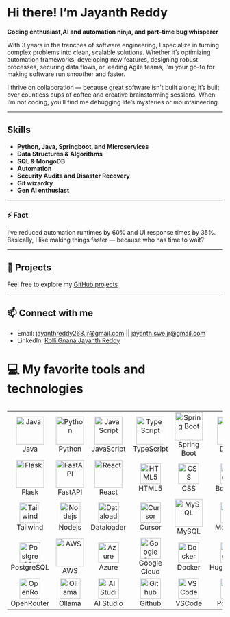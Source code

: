 # Hi there! I’m Jayanth Reddy

**Coding enthusiast,AI and automation ninja, and part-time bug whisperer**

With 3 years in the trenches of software engineering, I specialize in turning complex problems into clean, scalable solutions. Whether it’s optimizing automation frameworks, developing new features, designing robust processes, securing data flows, or leading Agile teams, I’m your go-to for making software run smoother and faster.

I thrive on collaboration — because great software isn’t built alone; it’s built over countless cups of coffee and creative brainstorming sessions. When I’m not coding, you’ll find me debugging life’s mysteries or mountaineering.

---

## Skills

- **Python, Java, Springboot, and Microservices**
- **Data Structures & Algorithms**
- **SQL & MongoDB**
- **Automation**
- **Security Audits and Disaster Recovery**
- **Git wizardry**
- **Gen AI enthusiast**

---

### ⚡ Fact

I’ve reduced automation runtimes by 60% and UI response times by 35%. Basically, I like making things faster — because who has time to wait?

---

## 📂 Projects

Feel free to explore my [GitHub projects](https://github.com/Jayanth-reflex?tab=repositories)

---

## 📫 Connect with me

- Email:  jayanthreddy268.jr@gmail.com || jayanth.swe.jr@gmail.com 
- LinkedIn: [Kolli Gnana Jayanth Reddy](https://www.linkedin.com/in/kolli-gnana-jayanth-reddy/)

# 💻 My favorite tools and technologies
<div style="display: flex; align-items: flex-start; align: center">
<table align="center">
  <tr>
    <td align="center" width="96"><img src="https://skillicons.dev/icons?i=java" alt="Java" width="65" height="65" /><br>Java</td>
    <td align="center" width="96"><img src="https://techstack-generator.vercel.app/python-icon.svg" alt="Python" width="65" height="65" /><br>Python</td>
    <td align="center" width="96"><img src="https://techstack-generator.vercel.app/js-icon.svg" alt="JavaScript" width="65" height="65" /><br>JavaScript</td>
    <td align="center" width="96"><img src="https://techstack-generator.vercel.app/ts-icon.svg" alt="TypeScript" width="65" height="65" /><br>TypeScript</td>
    <td align="center" width="96"><img src="https://skillicons.dev/icons?i=spring" alt="Spring Boot" width="65" height="65" /><br>Spring Boot</td>
    <td align="center" width="96"><img src="https://skillicons.dev/icons?i=django" alt="Django" width="65" height="65" /><br>Django</td>
  </tr>
  <tr>
    <td align="center" width="96"><img src="https://skillicons.dev/icons?i=flask" alt="Flask" width="65" height="65" /><br>Flask</td>
    <td align="center" width="96"><img src="https://skillicons.dev/icons?i=fastapi" alt="FastAPI" width="65" height="65" /><br>FastAPI</td>
    <td align="center" width="96"><img src="https://techstack-generator.vercel.app/react-icon.svg" alt="React" width="65" height="65" /><br>React</td>
    <td align="center" width="96"><img src="https://skillicons.dev/icons?i=html" width="48" height="48" alt="HTML5" /><br>HTML5</td>
    <td align="center" width="96"><img src="https://skillicons.dev/icons?i=css" width="48" height="48" alt="CSS" /><br>CSS</td>
    <td align="center" width="96"><img src="https://skillicons.dev/icons?i=bootstrap" width="48" height="48" alt="Bootstrap" /><br>Bootstrap</td>
  </tr>
  <tr>
    <td align="center" width="96"><img src="https://skillicons.dev/icons?i=tailwind" width="48" height="48" alt="Tailwind" /><br>Tailwind</td>
    <td align="center" width="96"><img src="https://skillicons.dev/icons?i=nodejs" width="48" height="48" alt="Nodejs" /><br>Nodejs</td>
    <td align="center" width="96"><img src="https://avatars.githubusercontent.com/u/22247014?s=200&v=4" width="48" height="48" alt="Dataloader" /><br>Dataloader</td>
    <td align="center" width="96"><img src="https://avatars.githubusercontent.com/u/139895814?s=200&v=4" width="48" height="48" alt="Cursor" /><br>Cursor</td>
    <td align="center" width="96"><img src="https://techstack-generator.vercel.app/mysql-icon.svg" alt="MySQL" width="65" height="65" /><br>MySQL</td>
    <td align="center" width="96"><img src="https://skillicons.dev/icons?i=mongodb" width="48" height="48" alt="MongoDB" /><br>MongoDB</td>
  </tr>
  <tr>
    <td align="center" width="96"><img src="https://skillicons.dev/icons?i=postgres" width="48" height="48" alt="PostgreSQL" /><br>PostgreSQL</td>
    <td align="center" width="96"><img src="https://techstack-generator.vercel.app/aws-icon.svg" alt="AWS" width="65" height="65" /><br>AWS</td>
    <td align="center" width="96"><img src="https://skillicons.dev/icons?i=azure" width="48" height="48" alt="Azure" /><br>Azure</td>
    <td align="center" width="96"><img src="https://cloud.google.com/_static/cloud/images/social-icon-google-cloud-1200-630.png" width="48" height="48" alt="Google Cloud" /><br>Google Cloud</td>
    <td align="center" width="96"><img src="https://skillicons.dev/icons?i=docker" width="48" height="48" alt="Docker" /><br>Docker</td>
    <td align="center" width="96">
      <picture>
        <source media="(prefers-color-scheme: dark)" srcset="https://unpkg.com/@lobehub/icons-static-png@latest/dark/huggingface.png" />
        <img height="48" src="https://unpkg.com/@lobehub/icons-static-png@latest/light/huggingface.png" alt="HuggingFace" />
      </picture>
      <br>HuggingFace
    </td>
  </tr>
  <tr>
    <td align="center" width="96">
      <picture>
        <source media="(prefers-color-scheme: dark)" srcset="https://unpkg.com/@lobehub/icons-static-png@latest/dark/openrouter.png" />
        <img height="48" src="https://unpkg.com/@lobehub/icons-static-png@latest/light/openrouter.png" alt="OpenRouter" />
      </picture>
      <br>OpenRouter
    </td>
    <td align="center" width="96">
      <picture>
        <source media="(prefers-color-scheme: dark)" srcset="https://unpkg.com/@lobehub/icons-static-png@latest/dark/ollama.png" />
        <img height="48" src="https://unpkg.com/@lobehub/icons-static-png@latest/light/ollama.png" alt="Ollama" />
      </picture>
      <br>Ollama
    </td>
    <td align="center" width="96">
      <picture>
        <source media="(prefers-color-scheme: dark)" srcset="https://unpkg.com/@lobehub/icons-static-png@latest/dark/aistudio.png" />
        <img height="48" src="https://unpkg.com/@lobehub/icons-static-png@latest/light/aistudio.png" alt="AI Studio" />
      </picture>
      <br>AI Studio
    </td>
    <td align="center" width="96">
      <picture>
        <source media="(prefers-color-scheme: dark)" srcset="https://unpkg.com/@lobehub/icons-static-png@latest/dark/github.png" />
        <img height="48" src="https://unpkg.com/@lobehub/icons-static-png@latest/light/github.png" alt="Github" />
      </picture>
      <br>Github
    </td>
    <td align="center" width="96"><img src="https://skillicons.dev/icons?i=vscode" width="48" height="48" alt="VSCode" /><br>VSCode</td>
    <td align="center" width="96"><img src="https://www.vectorlogo.zone/logos/getpostman/getpostman-icon.svg" width="48" height="48" alt="Postman" /><br>Postman</td>
  </tr>
</table>
<br><br>
</div>
